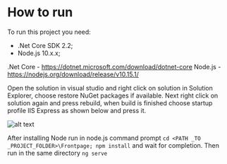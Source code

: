 # How to run

To run this project you need: 
- .Net Core SDK 2.2;
- Node.js 10.x.x;

.Net Core - https://dotnet.microsoft.com/download/dotnet-core
Node.js - https://nodejs.org/download/release/v10.15.1/

Open the solution in visual studio and right click on solution in Solution Explorer, choose restore NuGet packages if available. Next right click on solution again and press rebuild, when build is finished choose startup profile IIS Express as shown below and press it.  

![alt text](https://i.imgur.com/dU1CXEt.png)

After installing Node run in node.js command prompt `cd <PATH _TO _PROJECT_FOLDER>\Frontpage; npm install` and wait for completion. Then run in the same directory `ng serve`


